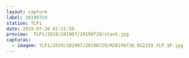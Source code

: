 ```yaml
---
layout: capture
label: 20190729
station: TLP1
date: 2019-07-30 01:21:59
preview:  TLP1/2019/201907/20190729/stack.jpg
capturas:
  - imagem: TLP1/2019/201907/20190729/M20190730_012159_TLP_1P.jpg
---
```

